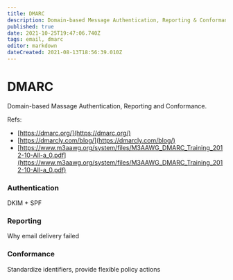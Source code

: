 ```yaml
---
title: DMARC
description: Domain-based Message Authentication, Reporting & Conformance
published: true
date: 2021-10-25T19:47:06.740Z
tags: email, dmarc
editor: markdown
dateCreated: 2021-08-13T18:56:39.010Z
---
```


# DMARC

Domain-based Massage Authentication, Reporting and Conformance.

Refs:
- [https://dmarc.org/](https://dmarc.org/)
- [https://dmarcly.com/blog/](https://dmarcly.com/blog/)
- [https://www.m3aawg.org/system/files/M3AAWG_DMARC_Training_2012-10-All-a_0.pdf](https://www.m3aawg.org/system/files/M3AAWG_DMARC_Training_2012-10-All-a_0.pdf)

### Authentication

DKIM + SPF

### Reporting

Why email delivery failed

### Conformance

Standardize identifiers, provide flexible policy actions
